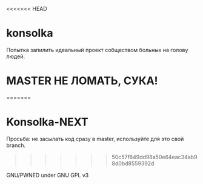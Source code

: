 <<<<<<< HEAD
# konsolka
Попытка запилить идеальный проект собществом больных на голову людей.

# MASTER НЕ ЛОМАТЬ, СУКА!
=======
# Konsolka-NEXT
Просьба: не засылать код сразу в master, используйте для это свой branch.
>>>>>>> 50c57f849dd98a50e64eac34ab98d0bd8559392d

GNU/PWNED under GNU GPL v3
